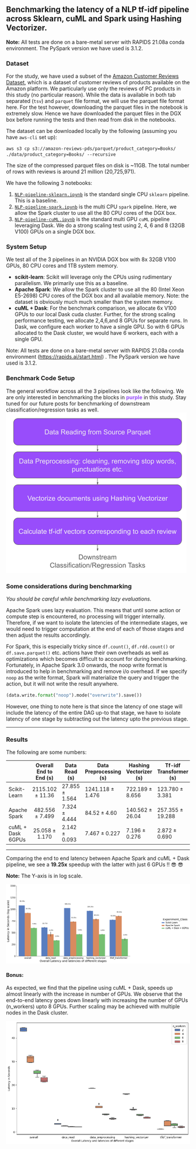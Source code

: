 ## Benchmarking the latency of a NLP tf-idf pipeline across Sklearn, cuML and Spark using Hashing Vectorizer. 

**Note:** All tests are done on a bare-metal server with RAPIDS 21.08a conda environment. The PySpark version we have used is 3.1.2.

### Dataset
For the study, we have used a subset of the [Amazon Customer Reviews Dataset](https://s3.amazonaws.com/amazon-reviews-pds/readme.html), which is a dataset of customer reviews of products available on the Amazon platform. We particularly use only the reviews of PC products in this study (no particular reason). While the data is available in both tab separated (`tsv`) and `parquet` file format, we will use the parquet file format here. For the test however, downloading the parquet files in the notebook is extremely slow. Hence we have downloaded the parquet files in the DGX box before running the tests and then read from disk in the notebooks.

The dataset can be downloaded locally by the following (assuming you have `aws-cli` set up):
```
aws s3 cp s3://amazon-reviews-pds/parquet/product_category=Books/ ./data/product_category=Books/ --recursive
```
The size of the compressed parquet files on disk is ~11GB. The total number of rows with reviews is around 21 million (20,725,971). 

We have the following 3 notebooks:
1. [`NLP-pipeline-sklearn.ipynb`](./NLP-pipeline-sklearn.ipynb) is the standard single CPU `sklearn` pipeline. This is a baseline.
2. [`NLP-pipeline-spark.ipynb`](./NLP-pipeline-spark.ipynb) is the multi CPU `spark` pipeline. Here, we allow the Spark cluster to use all the 80 CPU cores of the DGX box. 
3. [`NLP-pipeline-cuML.ipynb`](./NLP-pipeline-cuML.ipynb) is the standard multi GPU `cuML` pipeline leveraging Dask. We do a  strong scaling test using 2, 4, 6 and 8 (32GB V100) GPUs on a single DGX box.

### System Setup
We test all of the 3 pipelines in an NVIDIA DGX box with 8x 32GB V100 GPUs, 80 CPU cores and 1TB system memory. 

- **scikit-learn**: Scikit will leverage only the CPUs using rudimentary parallelism. We primarily use this as a baseline. 
- **Apache Spark**: We allow the Spark cluster to use all the 80 (Intel Xeon E5-2698) CPU cores of the DGX box and all available memory. Note: the dataset is obviously much much smaller than the system memory. 
- **cuML + Dask**: For the benchmark comparison, we allocate 6x V100 GPUs to our local Dask cuda cluster. Further, for the strong scaling performance testing, we allocate 2,4,6,and 8 GPUs for separate runs. In Dask, we configure each worker to have a single GPU. So with 6 GPUs allocated to the Dask cluster, we would have 6 workers, each with a single GPU.  

Note: All tests are done on a bare-metal server with RAPIDS 21.08a conda environment (https://rapids.ai/start.html) . The PySpark version we have used is 3.1.2.

### Benchmark Code Setup
The general workflow across all the 3 pipelines look like the following. We are only interested in benchmarking the blocks in <span style="color:#984dfb">**purple**</span> in this study. Stay tuned for our future posts for benchmarking of downstream classification/regression tasks as well. 
![benchmark code flow](./results/benchmarking_stages.png)

### Some considerations during benchmarking
*You should be careful while benchmarking lazy evaluations.*

Apache Spark uses lazy evaluation. This means that until some action or compute step is encountered, no processing will trigger internally. Therefore, if we want to isolate the latencies of the intermediate stages, we would need to trigger computation at the end of each of those stages and then adjust the results accordingly.

For Spark, this is especially tricky since `df.count()`, `df.rdd.count()` or `df.save.parquet()` etc. actions have their own overheads as well as optimizations which becomes difficult to account for during benchmarking. Fortunately, in Apache Spark 3.0 onwards, the noop write format is introduced to help in benchmarking and remove i/o overhead. If we specify `noop` as the write format, Spark will materialize the query and trigger the action, but it will not write the result anywhere.
```python
(data.write.format("noop").mode("overwrite").save())
```
However, one thing to note here is that since the latency of one stage will include the latency of the entire DAG up-to that stage, we have to isolate latency of one stage by subtracting out the latency upto the previous stage.


---
### Results
The following are some numbers:

|                      | Overall End to End (s) | Data Read (s)       | Data Preprocessing (s) | Hashing Vectorizer (s) | Tf-idf Transformer (s) | Sample Runs |
|----------------------|:------------------:|-----------------|--------------------|--------------------|--------------------|-----------------|
| Scikit-Learn         | 2115.102 &#177; 11.36  | 27.855 &#177; 1.564 | 1241.118 &#177; 1.476  | 722.189 &#177; 8.656   | 123.780 &#177; 3.381   | 3               |
| Apache Spark         | 482.556 &#177; 7.499   | 7.324 &#177; 4.444  | 84.52 &#177; 4.60      | 140.562 &#177; 26.04   | 257.355 &#177; 19.288  | 5               |
| cuML + Dask 6GPUs | 25.058 &#177; 1.170    | 2.142 &#177; 0.093  | 7.467 &#177; 0.227     | 7.196 &#177; 0.276     | 2.872 &#177; 0.690     | 5               |

---

Comparing the end to end latency between Apache Spark and cuML + Dask pipeline, we see a **19.25x** speedup with the latter with just 6 GPUs !! 😎 😎 

**Note:** The Y-axis is in log scale.

![Speed up results](./results/speed_up_results.png)

#### Bonus:
As expected, we find that the pipeline using cuML + Dask, speeds up almost linearly with the increase in number of GPUs. We observe that the end-to-end latency goes down linearly with increasing the number of GPUs (n_workers) upto 8 GPUs. Further scaling may be achieved with multiple nodes in the Dask cluster.

![Strong scaling results](./results/strong_scaling_results.png)
